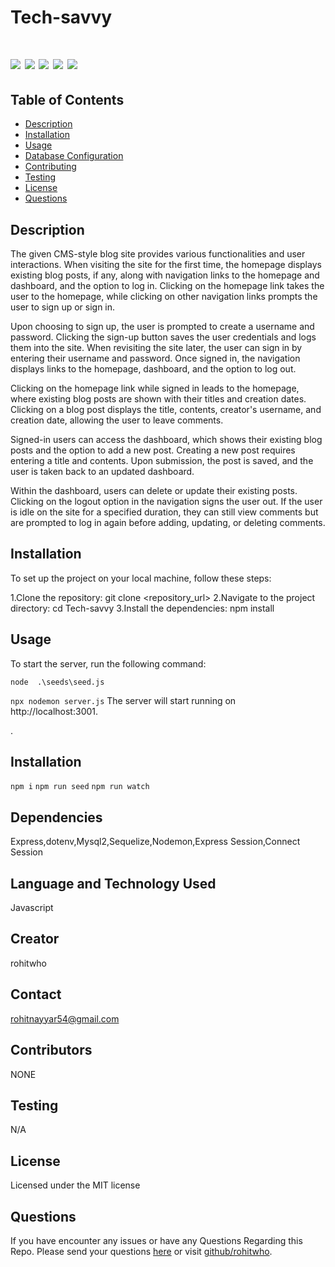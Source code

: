 # Tech-savvy

 # ![](https://img.shields.io/badge/SeQuelize-ExpressJs-blue) ![](https://img.shields.io/badge/license-MIT-brightgreen) ![](https://img.shields.io/badge/mysql-ORM-orange) ![](https://img.shields.io/badge/node.js-Routes-red) ![](https://img.shields.io/badge/MVC-Handlebars-red)




 ## Table of Contents

- [Description](#description)
- [Installation](#installation)
- [Usage](#usage)
- [Database Configuration](#database-configuration)
- [Contributing](#contributing)
- [Testing](#testing)
- [License](#license)
- [Questions](#questions)


## Description
The given CMS-style blog site provides various functionalities and user interactions. When visiting the site for the first time, the homepage displays existing blog posts, if any, along with navigation links to the homepage and dashboard, and the option to log in. Clicking on the homepage link takes the user to the homepage, while clicking on other navigation links prompts the user to sign up or sign in.

Upon choosing to sign up, the user is prompted to create a username and password. Clicking the sign-up button saves the user credentials and logs them into the site. When revisiting the site later, the user can sign in by entering their username and password. Once signed in, the navigation displays links to the homepage, dashboard, and the option to log out.

Clicking on the homepage link while signed in leads to the homepage, where existing blog posts are shown with their titles and creation dates. Clicking on a blog post displays the title, contents, creator's username, and creation date, allowing the user to leave comments.

Signed-in users can access the dashboard, which shows their existing blog posts and the option to add a new post. Creating a new post requires entering a title and contents. Upon submission, the post is saved, and the user is taken back to an updated dashboard.

Within the dashboard, users can delete or update their existing posts. Clicking on the logout option in the navigation signs the user out. If the user is idle on the site for a specified duration, they can still view comments but are prompted to log in again before adding, updating, or deleting comments.



## Installation
To set up the project on your local machine, follow these steps:

1.Clone the repository: git clone <repository_url>
2.Navigate to the project directory: cd Tech-savvy
3.Install the dependencies: npm install

## Usage
To start the server, run the following command:

`node  .\seeds\seed.js`

`npx nodemon server.js`
The server will start running on http://localhost:3001.

.


## Installation

`npm i`
`npm run seed`
`npm run watch`

## Dependencies

Express,dotenv,Mysql2,Sequelize,Nodemon,Express Session,Connect Session

## Language and Technology Used

Javascript

## Creator

rohitwho

## Contact

rohitnayyar54@gmail.com

## Contributors

NONE

## Testing

N/A

## License

Licensed under the MIT license

## Questions

If you have encounter any issues or have any Questions Regarding this Repo. Please send your questions [here](mailto:rohitnayyar54@gmail.com?subject=[GitHub]%20Dev%20Connect) or visit [github/rohitwho](https://github.com/rohitwho).
